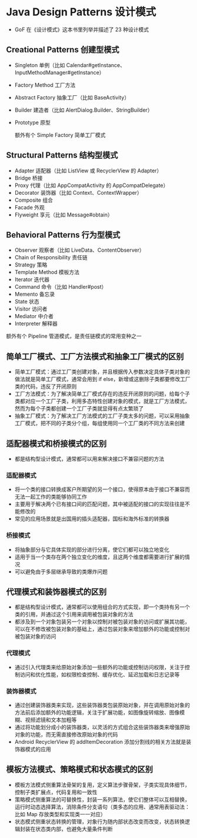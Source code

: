 # Java Design Patterns 设计模式
- GoF 在《设计模式》这本书里列举并描述了 23 种设计模式

## Creational Patterns 创建型模式
- Singleton 单例（比如 Calendar#getInstance、InputMethodManager#getInstance）
- Factory Method 工厂方法
- Abstract Factory 抽象工厂（比如 BaseActivity）
- Builder 建造者（比如 AlertDialog.Builder、StringBuilder）
- Prototype 原型

  额外有个 Simple Factory 简单工厂模式

## Structural Patterns 结构型模式
- Adapter 适配器（比如 ListView 或 RecyclerView 的 Adapter）
- Bridge 桥接
- Proxy 代理（比如 AppCompatActivity 的 AppCompatDelegate）
- Decorator 装饰器（比如 Context、ContextWrapper）
- Composite 组合
- Facade 外观
- Flyweight 享元（比如 Message#obtain）

## Behavioral Patterns 行为型模式
- Observer 观察者（比如 LiveData、ContentObserver）
- Chain of Responsibility 责任链
- Strategy 策略
- Template Method 模板方法
- Iterator 迭代器
- Command 命令（比如 Handler#post）
- Memento 备忘录
- State 状态
- Visitor 访问者
- Mediator 中介者
- Interpreter 解释器

 额外有个 Pipeline 管道模式，是责任链模式的常用变种之一


## 简单工厂模式、工厂方法模式和抽象工厂模式的区别
- 简单工厂模式：通过工厂类创建对象，并且根据传入参数决定具体子类对象的做法就是简单工厂模式，通常会用到 if else，新增或这删除子类都要修改工厂类的代码，违反了开闭原则
- 工厂方法模式：为了解决简单工厂模式存在的违反开闭原则的问题，给每个子类都对应一个工厂子类，利用多态特性创建对象的模式，就是工厂方法模式，然而为每个子类都创建一个工厂子类就显得有点太繁琐了
- 抽象工厂模式：为了解决工厂方法模式的工厂子类太多的问题，可以采用抽象工厂模式，把不同的子类分个组，每组使用同一个工厂类的不同方法来创建


## 适配器模式和桥接模式的区别
 - 都是结构型设计模式，通常都可以用来解决接口不兼容问题的方法

### 适配器模式
- 将一个类的接口转换成客户所期望的另一个接口，使得原本由于接口不兼容而无法一起工作的类能够协同工作
- 主要用于解决两个已有接口间的匹配问题，其中被适配的接口的实现往往是不能修改的
- 常见的应用场景就是出国用的插头适配器，国标和海外标准的转换器

### 桥接模式
- 将抽象部分与它具体实现的部分进行分离，使它们都可以独立地变化
- 适用于当一个类存在两个独立变化的维度，且这两个维度都需要进行扩展的情况
- 可以避免由于多层继承导致的类爆炸问题


## 代理模式和装饰器模式的区别
- 都是结构型设计模式，通常都可以使用组合的方式实现，即一个类持有另一个类的引用，并通过这个引用来调用被包装对象的方法
- 都涉及到一个对象包装另一个对象以控制对被包装对象的访问或扩展其功能，可以在不修改被包装对象的基础上，通过包装对象来增加额外的功能或控制对被包装对象的访问

### 代理模式
- 通过引入代理类来给原始对象添加一些额外的功能或控制访问权限，关注于控制访问和优化性能，如权限检查控制、缓存优化、延迟加载和日志记录等

### 装饰器模式
- 通过创建装饰器类来实现，这些装饰器类包装原始对象，并在调用原始对象的方法前后添加额外的功能逻辑，关注于扩展功能，如图像旋转缩放、图像模糊、视频滤镜和文本加粗等
- 通过将功能划分成小的装饰器类，以灵活的方式组合这些装饰器类来增强原始对象的功能，而无需直接修改原始对象的代码
- Android RecyclerView 的 addItemDecoration 添加分割线的相关方法就是装饰器模式的应用

## 模板方法模式、策略模式和状态模式的区别
- 模板方法模式侧重算法骨架的复用，定义算法步骤骨架，子类实现具体细节，控制子类扩展点，代码复用和一致性
- 策略模式侧重算法的可替换性，封装一系列算法，使它们整体可以互相替换，运行时动态选择算法，消除条件分支语句（类多态的应用、通常用表驱动法：比如 Map 存放类型和实现类一一对应）
- 状态模式侧重状态转换的管理，对象行为随内部状态改变而改变，状态转换逻辑封装在状态类内部，也避免大量条件判断